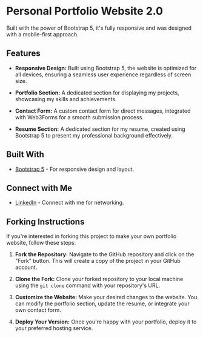 # Personal Portfolio Website 2.0

Built with the power of Bootstrap 5, it's fully responsive and was designed with a mobile-first approach.

## Features

- **Responsive Design:** Built using Bootstrap 5, the website is optimized for all devices, ensuring a seamless user experience regardless of screen size.

- **Portfolio Section:** A dedicated section for displaying my projects, showcasing my skills and achievements.

- **Contact Form:** A custom contact form for direct messages, integrated with Web3Forms for a smooth submission process.

- **Resume Section:** A dedicated section for my resume, created using Bootstrap 5 to present my professional background effectively.

## Built With

- [Bootstrap 5](https://getbootstrap.com/) - For responsive design and layout.

## Connect with Me

- [LinkedIn](https://www.linkedin.com/in/arthur-duboks/) - Connect with me for networking.

## Forking Instructions

If you're interested in forking this project to make your own portfolio website, follow these steps:

1. **Fork the Repository:** Navigate to the GitHub repository and click on the "Fork" button. This will create a copy of the project in your GitHub account.

2. **Clone the Fork:** Clone your forked repository to your local machine using the `git clone` command with your repository's URL.

3. **Customize the Website:** Make your desired changes to the website. You can modify the portfolio section, update the resume, or integrate your own contact form.

4. **Deploy Your Version:** Once you're happy with your portfolio, deploy it to your preferred hosting service.



